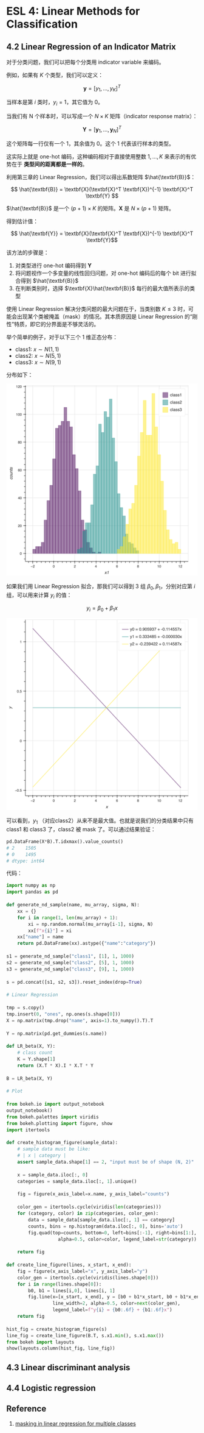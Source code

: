 # ESL 4: Linear Methods for Classification

## 4.2 Linear Regression of an Indicator Matrix

对于分类问题，我们可以把每个分类用 indicator variable 来编码。

例如，如果有 $K$ 个类型，我们可以定义：

$$ \textbf{y} = [y_1, ..., y_K]^T $$

当样本是第 $i$ 类时，$y_i = 1$，其它值为 0。

当我们有 N 个样本时，可以写成一个 $N \times K$ 矩阵（indicator response matrix）：

$$ \textbf{Y} = [\textbf{y}_1, ..., \textbf{y}_N]^T $$

这个矩阵每一行仅有一个 1，其余值为 0。这个 1 代表该行样本的类型。

这实际上就是 one-hot 编码，这种编码相对于直接使用整数 $1, ..., K$ 来表示的有优势在于 __类型间的距离都是一样的__。

利用第三章的 Linear Regression，我们可以得出系数矩阵 $\hat{\textbf{B}}$：

$$ \hat{\textbf{B}} = \textbf{X}(\textbf{X}^T \textbf{X})^{-1} \textbf{X}^T \textbf{Y} $$

$\hat{\textbf{B}}$ 是一个 $(p+1) \times K$ 的矩阵。$\textbf{X}$ 是 $N \times (p+1)$ 矩阵。

得到估计值：

$$ \hat{\textbf{Y}} = \textbf{X}(\textbf{X}^T \textbf{X})^{-1} \textbf{X}^T \textbf{Y}$$

该方法的步骤是：

1. 对类型进行 one-hot 编码得到 $\textbf{Y}$
2. 将问题视作一个多变量的线性回归问题，对 one-hot 编码后的每个 bit 进行拟合得到 $\hat{\textbf{B}}$
3. 在判断类别时，选择 $\textbf{X}\hat{\textbf{B}}$ 每行的最大值所表示的类型

使用 Linear Regression 解决分类问题的最大问题在于，当类别数 $K \leq 3$ 时，可能会出现某个类被掩盖（mask）的情况。其本质原因是 Linear Regression 的“刚性”特质，即它的分界面是不够灵活的。

举个简单的例子，对于以下三个 1 维正态分布：

- class1: $x \sim N(1, 1)$
- class2: $x \sim N(5, 1)$
- class3: $x \sim N(9, 1)$

分布如下：

![Distribution](images/4/masking1.png)

如果我们用 Linear Regression 拟合，那我们可以得到 3 组 $\beta_0, \beta_1$，分别对应第 $i$ 组，可以用来计算 $y_i$ 的值：

$$ y_i = \beta_0 + \beta_1 x $$

![Classification](images/4/masking2.png)

可以看到，$y_1$ （对应class2）从来不是最大值。也就是说我们的分类结果中只有 class1 和 class3 了，class2 被 mask 了。可以通过结果验证：

```py
pd.DataFrame(X*B).T.idxmax().value_counts()
# 2    1505
# 0    1495
# dtype: int64
```
代码：

```py
import numpy as np
import pandas as pd

def generate_nd_sample(name, mu_array, sigma, N):
    xx = {}
    for i in range(1, len(mu_array) + 1):
        xi = np.random.normal(mu_array[i-1], sigma, N)
        xx[f"x{i}"] = xi
    xx["name"] = name
    return pd.DataFrame(xx).astype({"name":"category"})

s1 = generate_nd_sample("class1", [1], 1, 1000)
s2 = generate_nd_sample("class2", [5], 1, 1000)
s3 = generate_nd_sample("class3", [9], 1, 1000)

s = pd.concat([s1, s2, s3]).reset_index(drop=True)

# Linear Regression

tmp = s.copy()
tmp.insert(0, "ones", np.ones(s.shape[0]))
X = np.matrix(tmp.drop("name", axis=1).to_numpy().T).T

Y = np.matrix(pd.get_dummies(s.name))

def LR_beta(X, Y):
    # class count
    K = Y.shape[1]
    return (X.T * X).I * X.T * Y

B = LR_beta(X, Y)

# Plot

from bokeh.io import output_notebook
output_notebook()
from bokeh.palettes import viridis
from bokeh.plotting import figure, show
import itertools

def create_histogram_figure(sample_data):
    # sample data must be like:
    # | x | category |
    assert sample_data.shape[1] == 2, "input must be of shape (N, 2)"

    x = sample_data.iloc[:, 0]
    categories = sample_data.iloc[:, 1].unique()

    fig = figure(x_axis_label=x.name, y_axis_label="counts")

    color_gen = itertools.cycle(viridis(len(categories)))
    for (category, color) in zip(categories, color_gen):
        data = sample_data[sample_data.iloc[:, 1] == category]
        counts, bins = np.histogram(data.iloc[:, 0], bins='auto')
        fig.quad(top=counts, bottom=0, left=bins[:-1], right=bins[1:],
                   alpha=0.5, color=color, legend_label=str(category))

    return fig

def create_line_figure(lines, x_start, x_end):
    fig = figure(x_axis_label="x", y_axis_label="y")
    color_gen = itertools.cycle(viridis(lines.shape[0]))
    for i in range(lines.shape[0]):
        b0, b1 = lines[i,0], lines[i, 1]
        fig.line(x=[x_start, x_end], y = [b0 + b1*x_start, b0 + b1*x_end],
                 line_width=2, alpha=0.5, color=next(color_gen),
                 legend_label=f"y{i} = {b0:.6f} + {b1:.6f}x")
    return fig

hist_fig = create_histogram_figure(s)
line_fig = create_line_figure(B.T, s.x1.min(), s.x1.max())
from bokeh import layouts
show(layouts.column(hist_fig, line_fig))
```

## 4.3 Linear discriminant analysis



## 4.4 Logistic regression


## Reference

1. [masking in linear regression for multiple classes](https://stats.stackexchange.com/questions/475458/masking-in-linear-regression-for-multiple-classes)
